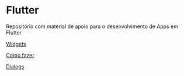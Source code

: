 # Flutter

Repositório com material de apoio para o desenvolvimento de Apps em Flutter

[Widgets](https://github.com/leofds/flutter/blob/master/widgets.md)

[Como fazer](https://github.com/leofds/flutter/blob/master/como_fazer.md)

[Dialogs](https://github.com/leofds/flutter/blob/master/dialogs.md)
